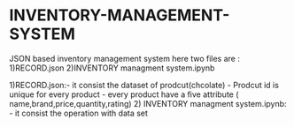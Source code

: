 # INVENTORY-MANAGEMENT-SYSTEM
JSON based inventory management system
here two files are :
1)RECORD.json
2)INVENTORY managment system.ipynb

1)RECORD.json:- it consist the dataset of prodcut(chcolate)
              - Prodcut id is unique for every product
              - every product have a five attribute ( name,brand,price,quantity,rating)
 2) INVENTORY managment system.ipynb: - it consist the operation with data set
